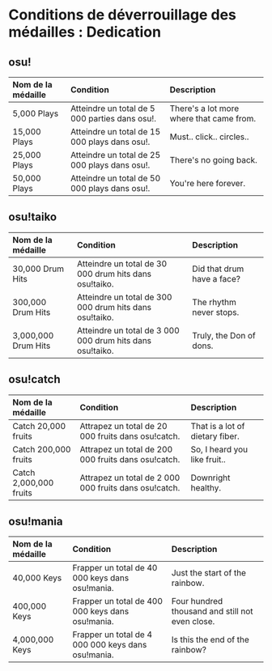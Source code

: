 # Conditions de déverrouillage des médailles : Dedication

## osu!

| Nom de la médaille | Condition | Description |
| :-- | :-- | :-- |
| 5,000 Plays | Atteindre un total de 5 000 parties dans osu!. | There's a lot more where that came from. |
| 15,000 Plays | Atteindre un total de 15 000 plays dans osu!. | Must.. click.. circles.. |
| 25,000 Plays | Atteindre un total de 25 000 plays dans osu!. | There's no going back. |
| 50,000 Plays | Atteindre un total de 50 000 plays dans osu!. | You're here forever. |

## osu!taiko

| Nom de la médaille | Condition | Description |
| :-- | :-- | :-- |
| 30,000 Drum Hits | Atteindre un total de 30 000 drum hits dans osu!taiko. | Did that drum have a face? |
| 300,000 Drum Hits | Atteindre un total de 300 000 drum hits dans osu!taiko. | The rhythm never stops. |
| 3,000,000 Drum Hits | Atteindre un total de 3 000 000 drum hits dans osu!taiko. | Truly, the Don of dons. |

## osu!catch

| Nom de la médaille | Condition | Description |
| :-- | :-- | :-- |
| Catch 20,000 fruits | Attrapez un total de 20 000 fruits dans osu!catch. | That is a lot of dietary fiber. |
| Catch 200,000 fruits | Attrapez un total de 200 000 fruits dans osu!catch. | So, I heard you like fruit.. |
| Catch 2,000,000 fruits | Attrapez un total de 2 000 000 fruits dans osu!catch. | Downright healthy. |

## osu!mania

| Nom de la médaille | Condition | Description |
| :-- | :-- | :-- |
| 40,000 Keys | Frapper un total de 40 000 keys dans osu!mania. | Just the start of the rainbow. |
| 400,000 Keys | Frapper un total de 400 000 keys dans osu!mania. | Four hundred thousand and still not even close. |
| 4,000,000 Keys | Frapper un total de 4 000 000 keys dans osu!mania. | Is this the end of the rainbow? |
